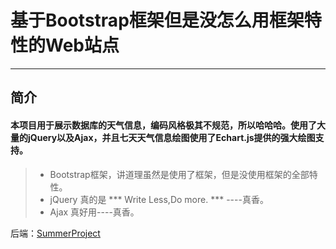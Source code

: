 # 基于Bootstrap框架但是没怎么用框架特性的Web站点

---

## 简介
#### 本项目用于展示数据库的天气信息，编码风格极其不规范，所以哈哈哈。使用了大量的jQuery以及Ajax，并且七天天气信息绘图使用了Echart.js提供的强大绘图支持。

> * Bootstrap框架，讲道理虽然是使用了框架，但是没使用框架的全部特性。
> * jQuery 真的是 *** Write Less,Do more. *** ----真香。
> * Ajax 真好用----真香。

后端：[SummerProject](https://github.com/carlthenight/SummerProject)
